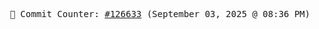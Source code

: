 <p align="center">
    <samp>
        📮 Commit Counter: <a href="https://github.com/Javascript-void0/Javascript-void0/commits/main">#126633</a> (September 03, 2025 @ 08:36 PM)
    </samp>
</p>
